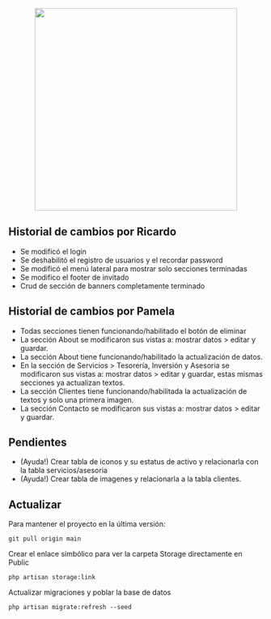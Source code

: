 <p align="center"><a href="https://laravel.com" target="_blank"><img src="https://raw.githubusercontent.com/laravel/art/master/logo-lockup/5%20SVG/2%20CMYK/1%20Full%20Color/laravel-logolockup-cmyk-red.svg" width="400"></a></p>

## Historial de cambios por Ricardo
- Se modificó el login
- Se deshabilitó el registro de usuarios y el recordar password
- Se modificó el menú lateral para mostrar solo secciones terminadas
- Se modifico el footer de invitado
- Crud de sección de banners completamente terminado

## Historial de cambios por Pamela
- Todas secciones tienen funcionando/habilitado el botón de eliminar
- La sección About se modificaron sus vistas a: mostrar datos > editar y guardar.
- La sección About tiene funcionando/habilitado la actualización de datos.
- En la sección de Servicios > Tesorería, Inversión y Asesoria se modificaron sus vistas a: mostrar datos > editar y guardar, 
  estas mismas secciones ya actualizan textos.
- La sección Clientes tiene funcionando/habilitada la actualización de textos y solo una primera imagen.
- La sección Contacto se modificaron sus vistas a: mostrar datos > editar y guardar.

## Pendientes
- (Ayuda!) Crear tabla de iconos y su estatus de activo y relacionarla con la tabla servicios/asesoria
- (Ayuda!) Crear tabla de imagenes y relacionarla a la tabla clientes.

## Actualizar
Para mantener el proyecto en la última versión:

```
git pull origin main
```
Crear el enlace simbólico para ver la carpeta Storage directamente en Public
```
php artisan storage:link
```
Actualizar migraciones y poblar la base de datos
```
php artisan migrate:refresh --seed
```
